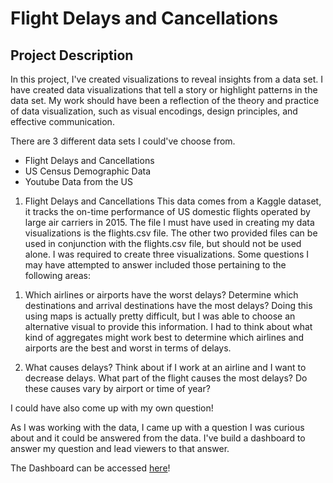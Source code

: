 # Flight Delays and Cancellations
## Project Description
In this project, I've created visualizations to reveal insights from a data set. I have created data visualizations that tell a story or highlight patterns in the data set. My work should have been a reflection of the theory and practice of data visualization, such as visual encodings, design principles, and effective communication.

There are 3 different data sets I could've choose from.
* Flight Delays and Cancellations
* US Census Demographic Data
* Youtube Data from the US

1) Flight Delays and Cancellations
This data comes from a Kaggle dataset, it tracks the on-time performance of US domestic flights operated by large air carriers in 2015.
The file I must have used in creating my data visualizations is the flights.csv file. The other two provided files can be used in conjunction with the flights.csv file, but should not be used alone.
I was required to create three visualizations. Some questions I may have attempted to answer included those pertaining to the following areas:

1. Which airlines or airports have the worst delays?
Determine which destinations and arrival destinations have the most delays? Doing this using maps is actually pretty difficult, but I was able to choose an alternative visual to provide this information. I had to think about what kind of aggregates might work best to determine which airlines and airports are the best and worst in terms of delays.

2. What causes delays?
Think about if I work at an airline and I want to decrease delays. What part of the flight causes the most delays? Do these causes vary by airport or time of year?

I could have also come up with my own question!

As I was working with the data, I came up with a question I was curious about and it could be answered from the data. I've build a dashboard to answer my question and lead viewers to that answer.  

The Dashboard can be accessed [here](https://public.tableau.com/profile/selmirkalender#!/vizhome/DelaysandCancellations_16176198978390/FlightDelaysandCancellations)!
